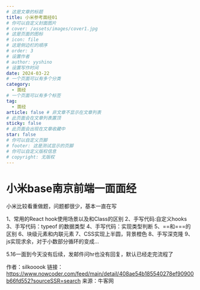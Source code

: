 ```yaml
---
# 这是文章的标题
title: 小米参考面经01
# 你可以自定义封面图片
# cover: /assets/images/cover1.jpg
# 这是页面的图标
# icon: file
# 这是侧边栏的顺序
# order: 3
# 设置作者
# author: yyshino
# 设置写作时间
date: 2024-03-22
# 一个页面可以有多个分类
category:
  - 面经
# 一个页面可以有多个标签
tag:
  - 面经
article: false # 非文章不显示在文章列表
# 此页面会在文章列表置顶
sticky: false
# 此页面会出现在文章收藏中
star: false
# 你可以自定义页脚
# footer: 这是测试显示的页脚
# 你可以自定义版权信息
# copyright: 无版权
---
```




# 小米base南京前端一面面经

小米比较看重做题，问题都很少，基本一直在写

1、常用的React hook使用场景以及和Class的区别
2、手写代码:自定义hooks
3、手写代码：typeof 的数据类型
4、手写代码：实现类型判断
5、==和===的区别
6、块级元素和内联元素
7、CSS实现上半圆，背景橙色
8、手写深克隆
9、js实现求余，对于小数部分循环的变成...

5.16一面到今天没有后续，发邮件问hr也没有回复，默认已经走完流程了

作者：silkooook
链接：https://www.nowcoder.com/feed/main/detail/408ae54b185540278ef90900b66fd552?sourceSSR=search
来源：牛客网